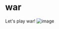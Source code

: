 # war
Let's play war! 
![image](https://user-images.githubusercontent.com/13035175/126040605-7a2e30dd-3bc8-4b47-beed-86da744597a2.png)
